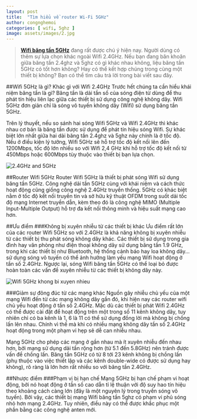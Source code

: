 ```yaml
---
layout: post
title:  "Tìm hiểu về router Wi-Fi 5GHz"
author: congnghemoi
categories: [ wifi, 5ghz ]
image: assets/images/2.jpg
---
```

> **[Wifi băng tần 5GHz](https://shopee.vn/B%E1%BB%99-ph%C3%A1t-Router-Wifi-Newifi-3-D2-AC1200-Rom-PADAVAN-OPENWRT-Ti%E1%BA%BFng-Anh-i.9281544.2332004178)** đang rất được chú ý hiện nay. Người dùng có thêm sự lựa chọn khác ngoài Wifi 2.4GHz. Nếu bạn đang băn khoăn giữa băng tần 2.4ghz và 5ghz có gì khác nhau không, liệu băng tần 5GHz có tốt hơn không? Hay có thể kết hợp chúng trong cùng một thiết bị không? Bạn có thể tìm câu trả lời trong bài viết sau đây.

##Wifi 5GHz là gì? Khác gì với Wifi 2.4GHz
Trước hết chúng ta cần hiểu khái niệm băng tần là gì? Băng tần là dải tần số của sóng điện từ dùng để thu phát tín hiệu liên lạc giữa các thiết bị sử dụng công nghệ không dây. Wifi 5GHz đơn giản chỉ là sóng vô tuyến không dây (Wifi) sử dụng băng tần 5GHz.

Trên lý thuyết, nếu so sánh hai sóng Wifi 5GHz và Wifi 2.4GHz thì khác nhau cơ bản là băng tần được sử dụng để phát tín hiệu sóng Wifi. Sự khác biệt lớn nhất giữa hai dải băng tần 2.4ghz và 5ghz này chính là ở tốc độ. Nếu ở điều kiện lý tưởng, Wifi 5GHz sẽ hỗ trợ tốc độ kết nối lên đến 1200Mbps, tốc độ lớn nhiều so với Wifi 2,4 GHz khi hỗ trợ tốc độ kết nối từ 450Mbps hoặc 600Mbps tùy thuộc vào thiết bị bạn lựa chọn.

![2.4GHz and 5GHz](https://www.totolink.vn/public/uploads/img_article/timhieuverouterwifi5ghzwifi24ghzva5ghz.png)

##Router Wifi 5GHz
Router  Wifi 5GHz là thiết bị phát sóng Wifi sử dụng băng tần 5GHz. Công nghệ dải tần 5GHz cùng với khái niệm và cách thức hoạt động cũng giống công nghệ 2.4GHz truyền thống. 5GHz có khác biệt nằm ở tốc độ kết nối truyền tin và sở hữu kỹ thuật OFDM trong suốt dải tốc độ mạng Internet truyền dẫn, kèm theo đó là công nghệ MIMO (Multiple Input-Multiple Output) hỗ trợ đa kết nối thông minh và hiệu suất mạng cao hơn.

##Ưu điểm
###Không bị xuyên nhiễu từ các thiết bị khác
Ưu điểm rất lớn của các router Wifi 5GHz so với 2.4GHz là khả năng không bị xuyên nhiễu từ các thiết bị thu phát sóng không dây khác. Các thiết bị sử dụng trong gia đình hay văn phòng như điện thoại không dây sử dụng băng tần 1.9 GHz, trong khi các thiết bị như Bluetooth, hệ thống cảnh báo hay loa không dây... sử dụng sóng vô tuyến có thể ảnh hưởng làm yếu mạng Wifi hoạt động ở tần số 2.4GHz. Ngược lại, sóng Wifi băng tần 5GHz có thể loại bỏ được hoàn toàn các vấn đề xuyên nhiễu từ các thiết bị không dây này.

![Wifi 5GHz khong bi xuyen nhieu](https://www.totolink.vn/public/uploads/img_article/timhieuverouterwifi5ghzkhongbixuyennhieu.png)

###Giảm sự đông đúc từ các mạng khác
Nguồn gây nhiễu chủ yếu của một mạng Wifi đến từ các mạng không dây gần đó, khi hiện nay các router wifi chủ yếu hoạt động ở tần số 2.4GHz. Mặc dù các thiết bị phát Wifi 2.4GHz có thể được cài đặt để hoạt động trên một trong số 11 kênh không dây, tuy nhiên chỉ có ba kênh là 1, 6 là 11 có thể sử dụng đồng lời mà không bị chồng lấn lên nhau. Chính vì thế mà khi có nhiều mạng không dây tần số 2.4GHz hoạt động trong một phạm vi hẹp sẽ dễ can nhiễu nhau.

Mạng 5GHz cho phép các mạng ở gần nhau mà ít xuyên nhiễu đến nhau hơn, bởi mạng sử dụng dải tần rộng hơn (từ 5.1 đến 5.8GHz) nên tránh được vấn đề chồng lấn. Băng tần 5GHz có từ 8 tới 23 kênh không bị chồng lấn (phụ thuộc vào việc thiết lập và các kênh double-wide có được sử dụng hay không), rõ ràng là lớn hơn rất nhiều so với băng tần 2.4GHz.

##Nhược điểm
###Phạm vị bị hạn chế
Mạng 5GHz bị hạn chế phạm vi hoạt động, bởi nó hoạt động ở tần số cao dẫn tỉ lệ thuận với độ suy hao tín hiệu theo khoảng cách càng lớn (đây là một nguyên lý trong truyền sóng vô tuyến). Bởi vậy, các thiết bị mạng   Wifi băng tần 5ghz có phạm vi phủ sóng nhỏ hơn mạng 2.4GHz. Tuy nhiên, điều này có thể được khắc phục một phần bằng các công nghệ anten mới.


